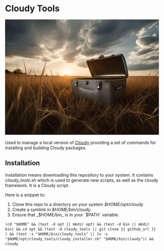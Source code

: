 <!--
id: readme
tags: ''
-->

# Cloudy Tools

![Cloudy tools](../../images/cloudy_tools.jpg)

Used to manage a local version of [Cloudy](https://github.com/aklump/cloudy) providing a set of commands for installing and building Cloudy packages.

## Installation

Installation means downloading this repository to your system. It contains _cloudy_tools.sh_ which is used to generate new scripts, as well as the cloudy framework. It is a Cloudy script.

Here is a snippet to:

1. Clone this repo to a directory on your system _$HOME/opt/cloudy_
1. Create a symlink in _$HOME/bin/cloudy_.
1. Ensure that _$HOME/bin_ is in your `$PATH` variable.

```shell
(cd "$HOME" && (test -d opt || mkdir opt) && (test -d bin || mkdir bin) && cd opt && (test -d cloudy_tools || git clone {{ github_url }} ) && (test -s "$HOME/bin/cloudy_tools" || ln -s "$HOME/opt/cloudy_tools/cloudy_installer.sh" "$HOME/bin/cloudy")) && cloudy
```

